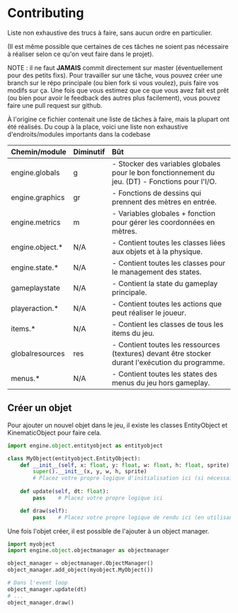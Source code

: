 # Contributing

Liste non exhaustive des trucs à faire, sans aucun ordre en particulier. 

(Il est même possible que certaines de ces tâches ne soient pas nécessaire à réaliser
selon ce qu'on veut faire dans le projet).

NOTE : il ne faut **JAMAIS** commit directement sur master (éventuellement pour des petits fixs).
Pour travailler sur une tâche, vous pouvez créer une branch sur le répo principale (ou bien fork si
vous voulez), puis faire vos modifs sur ça. Une fois que vous estimez que ce que vous avez fait est 
prêt (ou bien pour avoir le feedback des autres plus facilement), vous pouvez faire une pull request
sur github.


À l'origine ce fichier contenait une liste de tâches à faire, mais la plupart ont été réalisés. Du
coup à la place, voici une liste non exhaustive d'endroits/modules importants dans la codebase


| Chemin/module   | Diminutif | Bût                                                                                              |
|-----------------|-----------|:-------------------------------------------------------------------------------------------------|
| engine.globals  | g         | - Stocker des variables globales pour le bon fonctionnement du jeu. (DT) - Fonctions pour l'I/O. |
| engine.graphics | gr        | - Fonctions de dessins qui prennent des mètres en entrée.                                        |
| engine.metrics  | m         | - Variables globales + fonction pour gérer les coordonnées en mètres.                            |
| engine.object.* | N/A       | - Contient toutes les classes liées aux objets et à la physique.                                 |
| engine.state.*  | N/A       | - Contient toutes les classes pour le management des states.                                     |
| gameplaystate   | N/A       | - Contient la state du gameplay principale.                                                      |
| playeraction.*  | N/A       | - Contient toutes les actions que peut réaliser le joueur.                                       |
| items.*         | N/A       | - Contient les classes de tous les items du jeu.                                                 |
| globalresources | res       | - Contient toutes les ressources (textures) devant être stocker durant l'exécution du programme. |
| menus.*         | N/A       | - Contient toutes les states des menus du jeu hors gameplay.                                     |


## Créer un objet

Pour ajouter un nouvel objet dans le jeu, il existe les classes EntityObject et KinematicObject pour faire cela.

```py
import engine.object.entityobject as entityobject

class MyObject(entityobject.EntityObject):
    def __init__(self, x: float, y: float, w: float, h: float, sprite):
        super().__init__(x, y, w, h, sprite)
        # Placez votre propre logique d'initialisation ici (si nécessaire).
    
    def update(self, dt: float):
        pass    # Placez votre propre logique ici

    def draw(self):
        pass    # Placez votre propre logique de rendu ici (en utilisant les fonctions de engine.graphics)
```

Une fois l'objet créer, il est possible de l'ajouter à un object manager.

```py
import myobject
import engine.object.objectmanager as objectmanager

object_manager = objectmanager.ObjectManager()
object_manager.add_object(myobject.MyObject())

# Dans l'event loop
object_manager.update(dt)
# ...
object_manager.draw()

```
